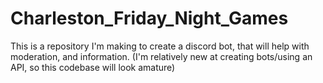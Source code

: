 # Charleston_Friday_Night_Games
This is a repository I'm making to create a discord bot, that will help with moderation, and information. (I'm relatively new at creating bots/using an API, so this codebase will look amature)
